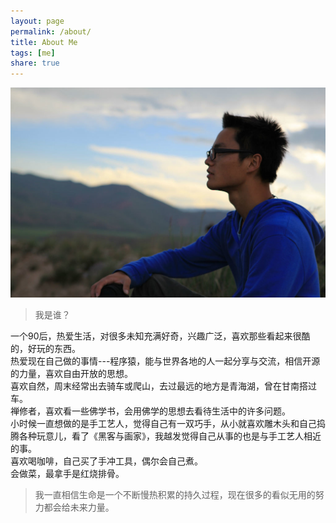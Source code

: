 ```yaml
---
layout: page
permalink: /about/
title: About Me
tags: [me]
share: true
---
```


![图片](/images/aboutme.jpg)

>我是谁？

一个90后，热爱生活，对很多未知充满好奇，兴趣广泛，喜欢那些看起来很酷的，好玩的东西。     
热爱现在自己做的事情---程序猿，能与世界各地的人一起分享与交流，相信开源的力量，喜欢自由开放的思想。    
喜欢自然，周末经常出去骑车或爬山，去过最远的地方是青海湖，曾在甘南搭过车。   
禅修者，喜欢看一些佛学书，会用佛学的思想去看待生活中的许多问题。   
小时候一直想做的是手工艺人，觉得自己有一双巧手，从小就喜欢雕木头和自己捣腾各种玩意儿，看了《黑客与画家》，我越发觉得自己从事的也是与手工艺人相近的事。   
喜欢喝咖啡，自己买了手冲工具，偶尔会自己煮。    
会做菜，最拿手是红烧排骨。   


>我一直相信生命是一个不断慢热积累的持久过程，现在很多的看似无用的努力都会给未来力量。

